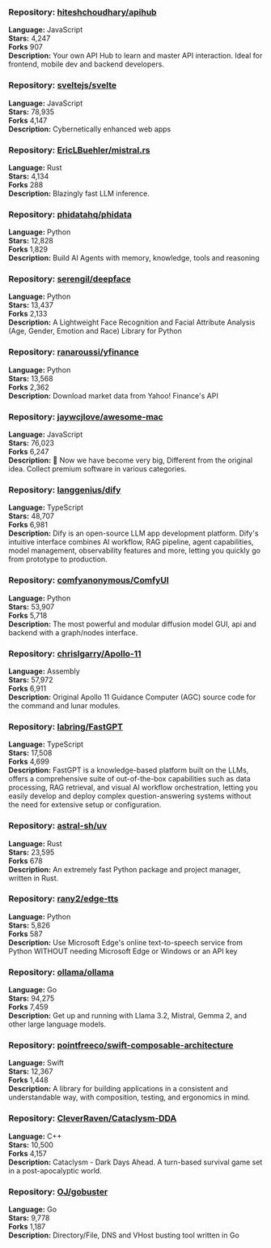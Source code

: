 ### **Repository:** [hiteshchoudhary/apihub](https://github.com/hiteshchoudhary/apihub)  

**Language:** JavaScript  
**Stars:** 4,247  
**Forks** 907  
**Description:** Your own API Hub to learn and master API interaction. Ideal for frontend, mobile dev and backend developers.  

### **Repository:** [sveltejs/svelte](https://github.com/sveltejs/svelte)  

**Language:** JavaScript  
**Stars:** 78,935  
**Forks** 4,147  
**Description:** Cybernetically enhanced web apps  

### **Repository:** [EricLBuehler/mistral.rs](https://github.com/EricLBuehler/mistral.rs)  

**Language:** Rust  
**Stars:** 4,134  
**Forks** 288  
**Description:** Blazingly fast LLM inference.  

### **Repository:** [phidatahq/phidata](https://github.com/phidatahq/phidata)  

**Language:** Python  
**Stars:** 12,828  
**Forks** 1,829  
**Description:** Build AI Agents with memory, knowledge, tools and reasoning  

### **Repository:** [serengil/deepface](https://github.com/serengil/deepface)  

**Language:** Python  
**Stars:** 13,437  
**Forks** 2,133  
**Description:** A Lightweight Face Recognition and Facial Attribute Analysis (Age, Gender, Emotion and Race) Library for Python  

### **Repository:** [ranaroussi/yfinance](https://github.com/ranaroussi/yfinance)  

**Language:** Python  
**Stars:** 13,568  
**Forks** 2,362  
**Description:** Download market data from Yahoo! Finance's API  

### **Repository:** [jaywcjlove/awesome-mac](https://github.com/jaywcjlove/awesome-mac)  

**Language:** JavaScript  
**Stars:** 76,023  
**Forks** 6,247  
**Description:**  Now we have become very big, Different from the original idea. Collect premium software in various categories.  

### **Repository:** [langgenius/dify](https://github.com/langgenius/dify)  

**Language:** TypeScript  
**Stars:** 48,707  
**Forks** 6,981  
**Description:** Dify is an open-source LLM app development platform. Dify's intuitive interface combines AI workflow, RAG pipeline, agent capabilities, model management, observability features and more, letting you quickly go from prototype to production.  

### **Repository:** [comfyanonymous/ComfyUI](https://github.com/comfyanonymous/ComfyUI)  

**Language:** Python  
**Stars:** 53,907  
**Forks** 5,718  
**Description:** The most powerful and modular diffusion model GUI, api and backend with a graph/nodes interface.  

### **Repository:** [chrislgarry/Apollo-11](https://github.com/chrislgarry/Apollo-11)  

**Language:** Assembly  
**Stars:** 57,972  
**Forks** 6,911  
**Description:** Original Apollo 11 Guidance Computer (AGC) source code for the command and lunar modules.  

### **Repository:** [labring/FastGPT](https://github.com/labring/FastGPT)  

**Language:** TypeScript  
**Stars:** 17,508  
**Forks** 4,699  
**Description:** FastGPT is a knowledge-based platform built on the LLMs, offers a comprehensive suite of out-of-the-box capabilities such as data processing, RAG retrieval, and visual AI workflow orchestration, letting you easily develop and deploy complex question-answering systems without the need for extensive setup or configuration.  

### **Repository:** [astral-sh/uv](https://github.com/astral-sh/uv)  

**Language:** Rust  
**Stars:** 23,595  
**Forks** 678  
**Description:** An extremely fast Python package and project manager, written in Rust.  

### **Repository:** [rany2/edge-tts](https://github.com/rany2/edge-tts)  

**Language:** Python  
**Stars:** 5,826  
**Forks** 587  
**Description:** Use Microsoft Edge's online text-to-speech service from Python WITHOUT needing Microsoft Edge or Windows or an API key  

### **Repository:** [ollama/ollama](https://github.com/ollama/ollama)  

**Language:** Go  
**Stars:** 94,275  
**Forks** 7,459  
**Description:** Get up and running with Llama 3.2, Mistral, Gemma 2, and other large language models.  

### **Repository:** [pointfreeco/swift-composable-architecture](https://github.com/pointfreeco/swift-composable-architecture)  

**Language:** Swift  
**Stars:** 12,367  
**Forks** 1,448  
**Description:** A library for building applications in a consistent and understandable way, with composition, testing, and ergonomics in mind.  

### **Repository:** [CleverRaven/Cataclysm-DDA](https://github.com/CleverRaven/Cataclysm-DDA)  

**Language:** C++  
**Stars:** 10,500  
**Forks** 4,157  
**Description:** Cataclysm - Dark Days Ahead. A turn-based survival game set in a post-apocalyptic world.  

### **Repository:** [OJ/gobuster](https://github.com/OJ/gobuster)  

**Language:** Go  
**Stars:** 9,778  
**Forks** 1,187  
**Description:** Directory/File, DNS and VHost busting tool written in Go  

